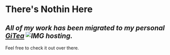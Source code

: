# There's Nothin Here

## *All of my work has been migrated to my personal [GiTea](https://hanalei.xyz/gitea/ivo) ![IMG](https://hanalei.xyz/gitea/assets/img/logo.svg) hosting.*

Feel free to check it out over there.
